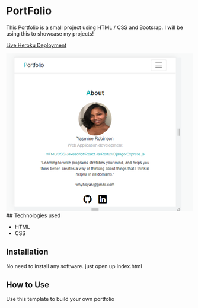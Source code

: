 # PortFolio
This Portfolio is a small project using HTML / CSS and Bootsrap. I will be using this to showcase my projects!

[Live Heroku Deployment](https://portfolio-yasmine.herokuapp.com/)


 <img width="1080" alt="image" src="https://github.com/YasmineRobinson/Portfolio/blob/master/img/portfolio-screenshot.PNG">
## Technologies used

* HTML
* CSS

## Installation

No need to install any software. just open up index.html

## How to Use

Use this template to build your own portfolio
